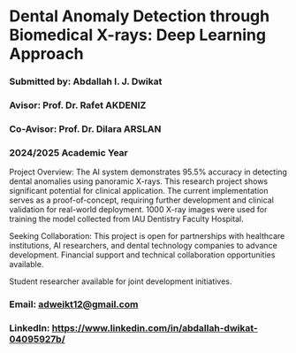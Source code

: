 # Dental Anomaly Detection through Biomedical X-rays: Deep Learning Approach
### Submitted by: Abdallah I. J. Dwikat
### Avisor: Prof. Dr. Rafet AKDENIZ
### Co-Avisor: Prof. Dr. Dilara ARSLAN
### 2024/2025 Academic Year

Project Overview:
The AI system demonstrates 95.5% accuracy in detecting dental anomalies using panoramic X-rays. This research project shows significant potential for clinical application. The current implementation serves as a proof-of-concept, requiring further development and clinical validation for real-world deployment. 1000 X-ray images were used for training the model collected from IAU Dentistry Faculty Hospital.

Seeking Collaboration: 
This project is open for partnerships with healthcare institutions, AI researchers, and dental technology companies to advance development. Financial support and technical collaboration opportunities available.

Student researcher available for joint development initiatives.
### Email: adweikt12@gmail.com
### LinkedIn: https://www.linkedin.com/in/abdallah-dwikat-04095927b/
